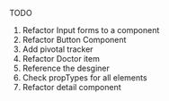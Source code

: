 TODO

1. Refactor Input forms to a component
2. Refactor Button Component
3. Add pivotal tracker
4. Refactor Doctor item
5. Reference the desginer
6. Check propTypes for all elements
7. Refactor detail component
